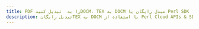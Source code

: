 ---title: PDF را به  تبدیل کنیدDOCM، TEX به DOCM مبدل رایگان یا Perl SDKdescription: تبدیل رایگانTEX به DOCM با استفاده از Perl Cloud APIs & SDK همچنین اسناد PDF را در Cloud ایجاد، ویرایش و رندر کنید.---